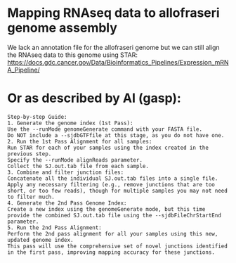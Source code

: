 # Mapping RNAseq data to allofraseri genome assembly

We lack an annotation file for the allofraseri genome but we can still align the RNAseq data to this genome using STAR: https://docs.gdc.cancer.gov/Data/Bioinformatics_Pipelines/Expression_mRNA_Pipeline/

# Or as described by AI (gasp):
```
Step-by-step Guide:
1. Generate the genome index (1st Pass):
Use the --runMode genomeGenerate command with your FASTA file. 
Do NOT include a --sjdbGTFfile at this stage, as you do not have one. 
2. Run the 1st Pass Alignment for all samples:
Run STAR for each of your samples using the index created in the previous step. 
Specify the --runMode alignReads parameter. 
Collect the SJ.out.tab file from each sample. 
3. Combine and filter junction files:
Concatenate all the individual SJ.out.tab files into a single file. 
Apply any necessary filtering (e.g., remove junctions that are too short, or too few reads), though for multiple samples you may not need to filter much. 
4. Generate the 2nd Pass Genome Index:
Create a new index using the genomeGenerate mode, but this time provide the combined SJ.out.tab file using the --sjdbFileChrStartEnd parameter. 
5. Run the 2nd Pass Alignment:
Perform the 2nd pass alignment for all your samples using this new, updated genome index. 
This pass will use the comprehensive set of novel junctions identified in the first pass, improving mapping accuracy for these junctions.
```

